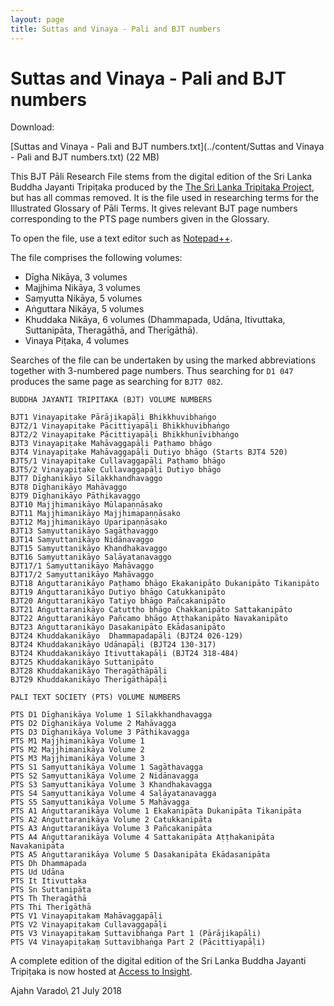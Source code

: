 ```yaml
---
layout: page
title: Suttas and Vinaya - Pali and BJT numbers
---
```


# Suttas and Vinaya - Pali and BJT numbers

Download:

[Suttas and Vinaya - Pali and BJT numbers.txt](../content/Suttas and Vinaya - Pali and BJT numbers.txt) (22 MB)

This BJT Pāli Research File stems from the digital edition of the Sri Lanka
Buddha Jayanti Tripiṭaka produced by the [The Sri Lanka Tripitaka
Project](http://metta.lk/tipitaka/index.html), but has all commas removed. It is
the file used in researching terms for the Illustrated Glossary of Pāli Terms.
It gives relevant BJT page numbers corresponding to the PTS page numbers given
in the Glossary.

To open the file, use a text editor such as
[Notepad++](https://notepad-plus-plus.org/).

The file comprises the following volumes:

- Dīgha Nikāya, 3 volumes
- Majjhima Nikāya, 3 volumes
- Saṃyutta Nikāya, 5 volumes
- Aṅguttara Nikāya, 5 volumes
- Khuddaka Nikāya, 6 volumes (Dhammapada, Udāna, Itivuttaka, Suttanipāta, Theragāthā, and Therīgāthā).
- Vinaya Piṭaka, 4 volumes

Searches of the file can be undertaken by using the marked abbreviations
together with 3-numbered page numbers. Thus searching for `D1 047` produces the
same page as searching for `BJT7 082`.

```
BUDDHA JAYANTI TRIPITAKA (BJT) VOLUME NUMBERS

BJT1 Vinayapiṭake Pārājikapāḷi Bhikkhuvibhaṅgo
BJT2/1 Vinayapiṭake Pācittiyapāḷi Bhikkhuvibhaṅgo
BJT2/2 Vinayapiṭake Pācittiyapāḷi Bhikkhunīvibhaṅgo
BJT3 Vinayapiṭake Mahāvaggapāḷi Paṭhamo bhāgo
BJT4 Vinayapiṭake Mahāvaggapāḷi Dutiyo bhāgo (Starts BJT4 520)
BJT5/1 Vinayapiṭake Cullavaggapāḷi Paṭhamo bhāgo
BJT5/2 Vinayapiṭake Cullavaggapāḷi Dutiyo bhāgo
BJT7 Dīghanikāyo Sīlakkhandhavaggo
BJT8 Dīghanikāyo Mahāvaggo
BJT9 Dīghanikāyo Pāthikavaggo
BJT10 Majjhimanikāyo Mūlapaṇṇāsako
BJT11 Majjhimanikāyo Majjhimapaṇṇāsako
BJT12 Majjhimanikāyo Uparipaṇṇāsako
BJT13 Saṃyuttanikāyo Sagāthavaggo
BJT14 Saṃyuttanikāyo Nidānavaggo
BJT15 Saṃyuttanikāyo Khandhakavaggo
BJT16 Saṃyuttanikāyo Saḷāyatanavaggo
BJT17/1 Saṃyuttanikāyo Mahāvaggo 
BJT17/2 Saṃyuttanikāyo Mahāvaggo
BJT18 Aṅguttaranikāyo Paṭhamo bhāgo Ekakanipāto Dukanipāto Tikanipāto
BJT19 Aṅguttaranikāyo Dutiyo bhāgo Catukkanipāto
BJT20 Aṅguttaranikāyo Tatiyo bhāgo Pañcakanipāto
BJT21 Aṅguttaranikāyo Catuttho bhāgo Chakkanipāto Sattakanipāto
BJT22 Aṅguttaranikāyo Pañcamo bhāgo Aṭṭhakanipāto Navakanipāto
BJT23 Aṅguttaranikāyo Dasakanipāto Ekādasanipāto
BJT24 Khuddakanikāyo  Dhammapadapāḷi (BJT24 026-129)
BJT24 Khuddakanikāyo Udānapāḷi (BJT24 130-317)
BJT24 Khuddakanikāyo Itivuttakapāḷi (BJT24 318-484)
BJT25 Khuddakanikāyo Suttanipāto
BJT28 Khuddakanikāyo Theragāthāpāḷi
BJT29 Khuddakanikāyo Therīgāthāpāḷi

PALI TEXT SOCIETY (PTS) VOLUME NUMBERS

PTS D1 Dīghanikāya Volume 1 Sīlakkhandhavagga
PTS D2 Dīghanikāya Volume 2 Mahāvagga
PTS D3 Dīghanikāya Volume 3 Pāthikavagga
PTS M1 Majjhimanikāya Volume 1
PTS M2 Majjhimanikāya Volume 2
PTS M3 Majjhimanikāya Volume 3
PTS S1 Saṃyuttanikāya Volume 1 Sagāthavagga
PTS S2 Saṃyuttanikāya Volume 2 Nidānavagga
PTS S3 Saṃyuttanikāya Volume 3 Khandhakavagga
PTS S4 Saṃyuttanikāya Volume 4 Saḷāyatanavagga
PTS S5 Saṃyuttanikāya Volume 5 Mahāvagga
PTS A1 Aṅguttaranikāya Volume 1 Ekakanipāta Dukanipāta Tikanipāta
PTS A2 Aṅguttaranikāya Volume 2 Catukkanipāta
PTS A3 Aṅguttaranikāya Volume 3 Pañcakanipāta
PTS A4 Aṅguttaranikāya Volume 4 Sattakanipāta Aṭṭhakanipāta Navakanipāta
PTS A5 Aṅguttaranikāya Volume 5 Dasakanipāta Ekādasanipāta
PTS Dh Dhammapada
PTS Ud Udāna
PTS It Itivuttaka
PTS Sn Suttanipāta
PTS Th Theragāthā
PTS Thi Therīgāthā
PTS V1 Vinayapiṭakaṃ Mahāvaggapāḷi
PTS V2 Vinayapiṭakaṃ Cullavaggapāḷi
PTS V3 Vinayapiṭakaṃ Suttavibhaṅga Part 1 (Pārājikapāḷi)
PTS V4 Vinayapiṭakaṃ Suttavibhaṅga Part 2 (Pācittiyapāḷi)
```

A complete edition of the digital edition of the Sri Lanka Buddha Jayanti
Tripiṭaka is now hosted at [Access to Insight](https://www.accesstoinsight.org/tipitaka/sltp/index.html).

Ajahn Varado\\
21 July 2018
